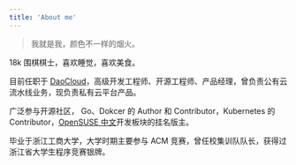 ```yaml
---
title: 'About me'
---
```


>我就是我，颜色不一样的烟火。

18k 围棋棋士，喜欢睡觉，喜欢美食。

目前任职于 [DaoCloud](https://www.daocloud.io/)，高级开发工程师、开源工程师、产品经理，曾负责公有云流水线业务，现负责私有云平台产品。

广泛参与开源社区， Go、Dokcer 的 Author 和 Contributor，Kubernetes 的 Contributor，[OpenSUSE 中文](https://forum.suse.org.cn/)开发板块的挂名版主。

毕业于浙江工商大学，大学时期主要参与 ACM 竞赛，曾任校集训队队长，获得过浙江省大学生程序竞赛银牌。
